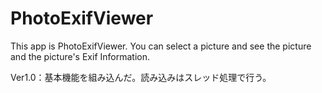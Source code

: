 # PhotoExifViewer

This app is PhotoExifViewer.
You can select a picture and see the picture and the picture's Exif Information.

Ver1.0：基本機能を組み込んだ。読み込みはスレッド処理で行う。